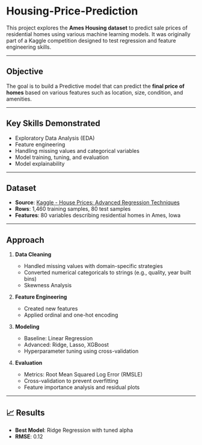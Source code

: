
# Housing-Price-Prediction

This project explores the **Ames Housing dataset** to predict sale prices of residential homes using various machine learning models. It was originally part of a Kaggle competition designed to test regression and feature engineering skills.

---

##  Objective

The goal is to build a Predictive model that can predict the **final price of homes** based on various features such as location, size, condition, and amenities.

---

##  Key Skills Demonstrated

- Exploratory Data Analysis (EDA)
- Feature engineering
- Handling missing values and categorical variables
- Model training, tuning, and evaluation
- Model explainability

---

## Dataset

- **Source**: [Kaggle - House Prices: Advanced Regression Techniques](https://www.kaggle.com/competitions/house-prices-advanced-regression-techniques)
- **Rows**: 1,460 training samples, 80 test samples
- **Features**: 80 variables describing residential homes in Ames, Iowa

---

## Approach

1. **Data Cleaning**
   - Handled missing values with domain-specific strategies
   - Converted numerical categoricals to strings (e.g., quality, year built bins)
   - Skewness Analysis

2. **Feature Engineering**
   - Created new features 
   - Applied ordinal and one-hot encoding

3. **Modeling**
   - Baseline: Linear Regression
   - Advanced: Ridge, Lasso, XGBoost
   - Hyperparameter tuning using cross-validation

4. **Evaluation**
   - Metrics: Root Mean Squared Log Error (RMSLE)
   - Cross-validation to prevent overfitting
   - Feature importance analysis and residual plots

---

## 📈 Results

- **Best Model**: Ridge Regression with tuned alpha
- **RMSE**:  0.12 
